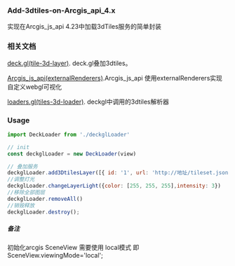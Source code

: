### Add-3dtiles-on-Arcgis_api_4.x ##
实现在Arcgis_js_api 4.23中加载3dTiles服务的简单封装

### 相关文档

[deck.gl(tile-3d-layer)](https://deck.gl/docs/api-reference/geo-layers/tile-3d-layer). deck.gl叠加3dtiles。

[Arcgis_js_api(externalRenderers)](https://developers.arcgis.com/javascript/latest/api-reference/esri-views-3d-externalRenderers.html).Arcgis_js_api 使用externalRenderers实现自定义webgl可视化

[loaders.gl(tiles-3d-loader)](https://loaders.gl/modules/3d-tiles/docs/api-reference/tiles-3d-loader). deckgl中调用的3dtiles解析器

### Usage ###

```javascript
import DeckLoader from './deckglLoader'

// init
const deckglLoader = new DeckLoader(view)

// 叠加服务
deckglLoader.add3DtilesLayer([{ id: '1', url: 'http://地址/tileset.json' }])
//调整灯光
deckglLoader.changeLayerLight({color: [255, 255, 255],intensity: 3})
//移除全部图层
deckglLoader.removeAll()
//销毁释放
deckglLoader.destroy();

```

##### 备注
初始化arcgis SceneView 需要使用 local模式
即 SceneView.viewingMode='local';
